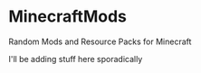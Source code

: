 # MinecraftMods
Random Mods and Resource Packs for Minecraft

I'll be adding stuff here sporadically
